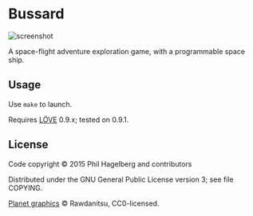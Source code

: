 # Bussard

<img src="http://p.hagelb.org/bussard.png" alt="screenshot" />

A space-flight adventure exploration game, with a programmable space ship.

## Usage

Use `make` to launch.

Requires [LÖVE](http://love2d.org) 0.9.x; tested on 0.9.1.

## License

Code copyright © 2015 Phil Hagelberg and contributors

Distributed under the GNU General Public License version 3; see file COPYING.

[Planet graphics](http://opengameart.org/content/planets-and-stars-set-high-res) © Rawdanitsu, CC0-licensed.
